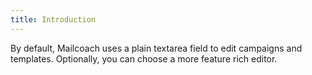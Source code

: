 ```yaml
---
title: Introduction
---
```


By default, Mailcoach uses a plain textarea field to edit campaigns and templates. Optionally, you can choose a more feature rich editor.


